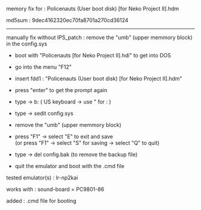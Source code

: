 memory fix for : Policenauts (User boot disk) [for Neko Project II].hdm

md5sum : 9dec4162320ec70fa8701a270cd36124

---

manually fix without IPS_patch : remove the "umb" (upper memmory block) in the config.sys

- boot with "Policenauts [for Neko Project II].hdi" to get into DOS 

- go into the menu "F12"

- insert fdd1 : "Policenauts (User boot disk) [for Neko Project II].hdm"

- press "enter" to get the prompt again

- type -> b: ( US keyboard -> use " for : )

- type -> sedit config.sys

- remove the "umb" (upper memmory block)

- press "F1" -> select "E" to exit and save    
(or press "F1" -> select "S" for saving -> select "Q" to quit)

- type -> del config.bak (to remove the backup file)

- quit the emulator and boot with the .cmd file

tested emulator(s) : lr-np2kai

works with : sound-board = PC9801-86

added : .cmd file for booting
